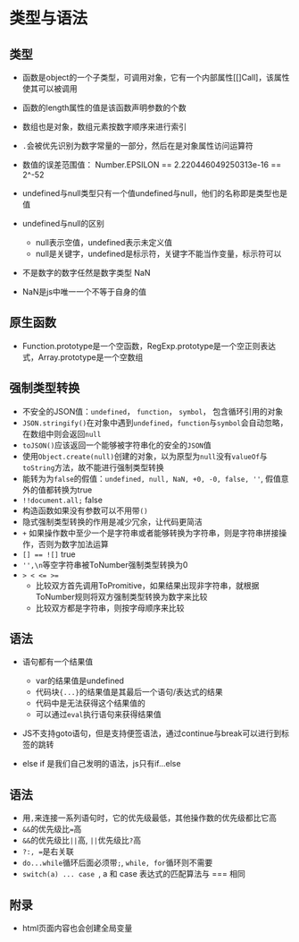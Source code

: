 # 类型与语法

## 类型

- 函数是object的一个子类型，可调用对象，它有一个内部属性[[]Call]，该属性使其可以被调用
- 函数的length属性的值是该函数声明参数的个数
- 数组也是对象，数组元素按数字顺序来进行索引

- `.`会被优先识别为数字常量的一部分，然后在是对象属性访问运算符
- 数值的误差范围值： Number.EPSILON == 2.220446049250313e-16 == 2^-52
- undefined与null类型只有一个值undefined与null，他们的名称即是类型也是值
- undefined与null的区别
    - null表示空值，undefined表示未定义值
    - null是关键字，undefined是标示符，关键字不能当作变量，标示符可以
- 不是数字的数字任然是数字类型 NaN
- NaN是js中唯一一个不等于自身的值

## 原生函数

- Function.prototype是一个空函数，RegExp.prototype是一个空正则表达式，Array.prototype是一个空数组

## 强制类型转换

- 不安全的JSON值：`undefined`， `function`， `symbol`， 包含循环引用的对象
- `JSON.stringify()`在对象中遇到`undefined`，`function`与`symbol`会自动忽略，在数组中则会返回`null`
- `toJSON()`应该返回一个能够被字符串化的安全的`JSON`值
- 使用`Object.create(null)`创建的对象，以为原型为`null`没有`valueOf`与`toString`方法，故不能进行强制类型转换
- 能转为为`false`的假值：`undefined, null, NaN, +0, -0, false, ''`, 假值意外的值都转换为true
- `!!document.all;` false
- 构造函数如果没有参数可以不用带`()`
- 隐式强制类型转换的作用是减少冗余，让代码更简洁
- `+` 如果操作数中至少一个是字符串或者能够转换为字符串，则是字符串拼接操作，否则为数字加法运算
- `[] == ![]` true
- `'',\n`等空字符串被ToNumber强制类型转换为0
- `> < <= >=`
    - 比较双方首先调用ToPromitive，如果结果出现非字符串，就根据ToNumber规则将双方强制类型转换为数字来比较
    - 比较双方都是字符串，则按字母顺序来比较

## 语法

- 语句都有一个结果值
    - var的结果值是undefined
    - 代码块`{...}`的结果值是其最后一个语句/表达式的结果
    - 代码中是无法获得这个结果值的
    - 可以通过`eval`执行语句来获得结果值

- JS不支持goto语句，但是支持便签语法，通过continue与break可以进行到标签的跳转
- else if 是我们自己发明的语法，js只有if...else

## 语法

- 用`,`来连接一系列语句时，它的优先级最低，其他操作数的优先级都比它高
- `&&`的优先级比`=`高
- `&&`的优先级比`||`高, `||`优先级比`?`高
- `?:, =`是右关联
- `do...while`循环后面必须带`;`, `while, for`循环则不需要
- `switch(a) ... case `, a 和 case 表达式的匹配算法与 === 相同

## 附录

- html页面内容也会创建全局变量